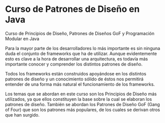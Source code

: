# Curso de Patrones de Diseño en Java
Curso de Principios de Diseño, Patrones de Diseños GoF y Programación Modular en Java


Para la mayor parte de los desarrolladores lo más importante es sin ninguna duda el conjunto de frameworks que ha de utilizar. Aunque evidentemente esto es clave a la hora de desarrollar una arquitectura, es todavía más importante conocer y comprender los distintos patrones de diseño.


Todos los frameworks están construidos apoyándose en los distintos patrones de diseño y un conocimiento sólido de éstos nos permitirá entender de una forma más natural el funcionamiento de los frameworks.


Los temas que se abordan en este curso son los Principios de Diseño más utilizados, ya que ellos constituyen la base sobre la cual se elaboran los patrones de diseño. También se abordan los Patrones de Diseño GoF (Gang of Four) que son los patrones más populares, de los cuales se derivan otros que han surgido.

